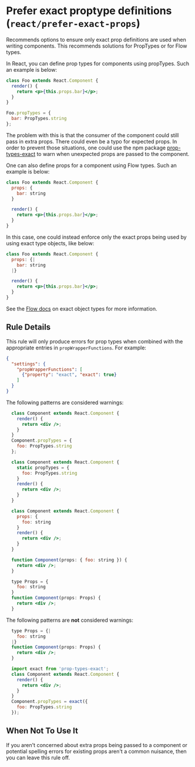 # Prefer exact proptype definitions (`react/prefer-exact-props`)

<!-- end auto-generated rule header -->

Recommends options to ensure only exact prop definitions are used when writing components. This recommends solutions for PropTypes or for Flow types.

In React, you can define prop types for components using propTypes. Such an example is below:

```jsx
class Foo extends React.Component {
  render() {
    return <p>{this.props.bar}</p>;
  }
}

Foo.propTypes = {
  bar: PropTypes.string
};
```

The problem with this is that the consumer of the component could still pass in extra props. There could even be a typo for expected props. In order to prevent those situations, one could use the npm package [prop-types-exact](https://www.npmjs.com/package/prop-types-exact) to warn when unexpected props are passed to the component.

One can also define props for a component using Flow types. Such an example is below:

```jsx
class Foo extends React.Component {
  props: {
    bar: string
  }

  render() {
    return <p>{this.props.bar}</p>;
  }
}
```

In this case, one could instead enforce only the exact props being used by using exact type objects, like below:

```jsx
class Foo extends React.Component {
  props: {|
    bar: string
  |}

  render() {
    return <p>{this.props.bar}</p>;
  }
}
```

See the [Flow docs](https://flow.org/en/docs/types/objects/#toc-exact-object-types) on exact object types for more information.

## Rule Details

This rule will only produce errors for prop types when combined with the appropriate entries in `propWrapperFunctions`. For example:

```json
{
  "settings": {
    "propWrapperFunctions": [
      {"property": "exact", "exact": true}
    ]
  }
}
```

The following patterns are considered warnings:

```jsx
  class Component extends React.Component {
    render() {
      return <div />;
    }
  }
  Component.propTypes = {
    foo: PropTypes.string
  };
```

```jsx
  class Component extends React.Component {
    static propTypes = {
      foo: PropTypes.string
    }
    render() {
      return <div />;
    }
  }
```

```jsx
  class Component extends React.Component {
    props: {
      foo: string
    }
    render() {
      return <div />;
    }
  }
```

```jsx
  function Component(props: { foo: string }) {
    return <div />;
  }
```

```jsx
  type Props = {
    foo: string
  }
  function Component(props: Props) {
    return <div />;
  }
```

The following patterns are **not** considered warnings:

```jsx
  type Props = {|
    foo: string
  |}
  function Component(props: Props) {
    return <div />;
  }
```

```jsx
  import exact from 'prop-types-exact';
  class Component extends React.Component {
    render() {
      return <div />;
    }
  }
  Component.propTypes = exact({
    foo: PropTypes.string
  });
```

## When Not To Use It

If you aren't concerned about extra props being passed to a component or potential spelling errors for existing props aren't a common nuisance, then you can leave this rule off.
